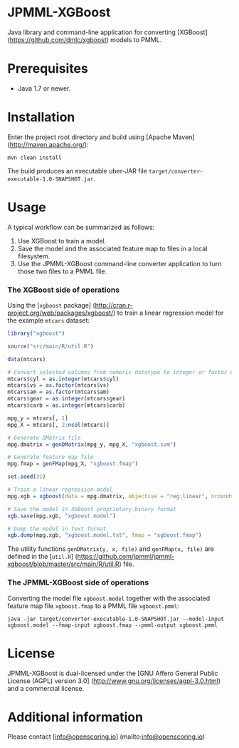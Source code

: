 JPMML-XGBoost
=============

Java library and command-line application for converting [XGBoost] (https://github.com/dmlc/xgboost) models to PMML.

# Prerequisites #

* Java 1.7 or newer.

# Installation #

Enter the project root directory and build using [Apache Maven] (http://maven.apache.org/):
```
mvn clean install
```

The build produces an executable uber-JAR file `target/converter-executable-1.0-SNAPSHOT.jar`.

# Usage #

A typical workflow can be summarized as follows:

1. Use XGBoost to train a model.
2. Save the model and the associated feature map to files in a local filesystem.
3. Use the JPMML-XGBoost command-line converter application to turn those two files to a PMML file.

### The XGBoost side of operations

Using the [`xgboost` package] (http://cran.r-project.org/web/packages/xgboost/) to train a linear regression model for the example `mtcars` dataset:
```R
library("xgboost")

source("src/main/R/util.R")

data(mtcars)

# Convert selected columns from numeric datatype to integer or factor datatypes
mtcars$cyl = as.integer(mtcars$cyl)
mtcars$vs = as.factor(mtcars$vs)
mtcars$am = as.factor(mtcars$am)
mtcars$gear = as.integer(mtcars$gear)
mtcars$carb = as.integer(mtcars$carb)

mpg_y = mtcars[, 1]
mpg_X = mtcars[, 2:ncol(mtcars)]

# Generate DMatrix file
mpg.dmatrix = genDMatrix(mpg_y, mpg_X, "xgboost.svm")

# Generate feature map file
mpg.fmap = genFMap(mpg_X, "xgboost.fmap")

set.seed(31)

# Train a linear regression model
mpg.xgb = xgboost(data = mpg.dmatrix, objective = "reg:linear", nrounds = 7)

# Save the model in XGBoost proprietary binary format
xgb.save(mpg.xgb, "xgboost.model")

# Dump the model in text format
xgb.dump(mpg.xgb, "xgboost.model.txt", fmap = "xgboost.fmap")
```

The utility functions `genDMatrix(y, x, file)` and `genFMap(x, file)` are defined in the [`util.R`] (https://github.com/jpmml/jpmml-xgboost/blob/master/src/main/R/util.R) file.

### The JPMML-XGBoost side of operations

Converting the model file `xgboost.model` together with the associated feature map file `xgboost.fmap` to a PMML file `xgboost.pmml`:
```
java -jar target/converter-executable-1.0-SNAPSHOT.jar --model-input xgboost.model --fmap-input xgboost.fmap --pmml-output xgboost.pmml
```

# License #

JPMML-XGBoost is dual-licensed under the [GNU Affero General Public License (AGPL) version 3.0] (http://www.gnu.org/licenses/agpl-3.0.html) and a commercial license.

# Additional information #

Please contact [info@openscoring.io] (mailto:info@openscoring.io)
